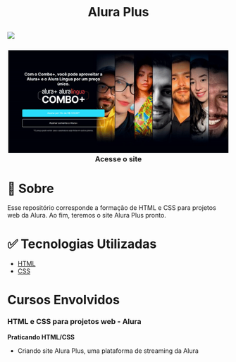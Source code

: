 <h1 align="center"> 
    <img src="">
    <p>Alura Plus</p>
</h1>

<p align="left">
    <img width=150 src="https://img.shields.io/badge/STATUS-EM_DESENVOLVIMENTO-GREEN"/>
</p>
<h3 align="center">
    <img width=500 src="./gif.gif"/>
    <a href"">Acesse o site</a>
</h3>


# 📕 Sobre
Esse repositório corresponde a formação de HTML e CSS para projetos web da Alura. Ao fim, teremos o site Alura Plus pronto.

#  ✅ Tecnologias Utilizadas

- [HTML](https://www.w3schools.com/html/) 
- [CSS](https://www.w3schools.com/css/default.asp)

# Cursos Envolvidos
### HTML e CSS para projetos web - Alura

**Praticando HTML/CSS**
* Criando site Alura Plus, uma plataforma de streaming da Alura
